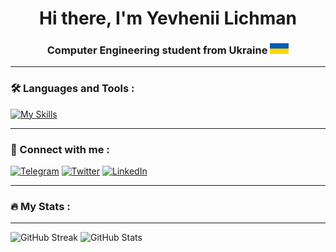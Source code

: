 <h1 align="center">Hi there, I'm Yevhenii Lichman</h1>
<h3 align="center">Computer Engineering student from Ukraine <img src="https://github.com/hampusborgos/country-flags/blob/main/png1000px/ua.png" height="17" width="30"/></h3> 

---

### :hammer_and_wrench: Languages and Tools :

[![My Skills](https://skillicons.dev/icons?i=html,css,dotnet,cs,js,ts,nodejs,react,vue,mysql,py,git,github,visualstudio,vscode)](https://skillicons.dev)

---

### :bell: Connect with me :

[![Telegram](https://img.shields.io/badge/telegram-2A8BD2?style=for-the-badge&logo=telegram&logoColor=white)](https://t.me/YevheniiLi)
[![Twitter](https://img.shields.io/badge/twitter-1E90FF?style=for-the-badge&logo=twitter&logoColor=white)](https://twitter.com/wanderlust_li?s=21)
[![LinkedIn](https://img.shields.io/badge/LinkedIn-0077B5?style=for-the-badge&logo=linkedin&logoColor=white)](https://www.linkedin.com/in/yevhenii-lichman-6a395a242)

---

### :fire: My Stats :

---

![GitHub Streak](https://streak-stats.demolab.com?user=wanderlust-li&theme=tokyonight&hide_border=true)
![GitHub Stats](https://github-readme-stats-sigma-five.vercel.app/api?username=wanderlust-li&show_icons=true&theme=tokyonight&hide_border=true)
